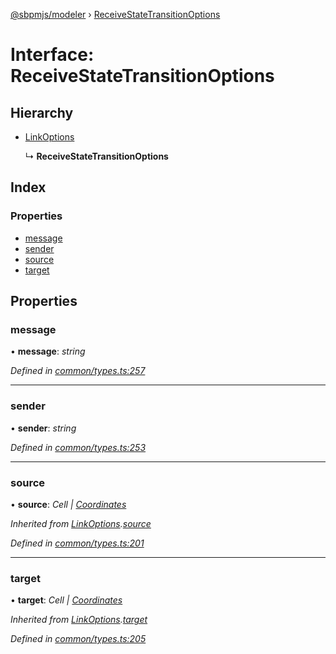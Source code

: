 [@sbpmjs/modeler](../README.md) › [ReceiveStateTransitionOptions](receivestatetransitionoptions.md)

# Interface: ReceiveStateTransitionOptions

## Hierarchy

* [LinkOptions](linkoptions.md)

  ↳ **ReceiveStateTransitionOptions**

## Index

### Properties

* [message](receivestatetransitionoptions.md#message)
* [sender](receivestatetransitionoptions.md#sender)
* [source](receivestatetransitionoptions.md#source)
* [target](receivestatetransitionoptions.md#target)

## Properties

###  message

• **message**: *string*

*Defined in [common/types.ts:257](https://github.com/mkolodiy/sbpmjs/blob/56eff71/packages/sbpm-modeler/lib/common/types.ts#L257)*

___

###  sender

• **sender**: *string*

*Defined in [common/types.ts:253](https://github.com/mkolodiy/sbpmjs/blob/56eff71/packages/sbpm-modeler/lib/common/types.ts#L253)*

___

###  source

• **source**: *Cell | [Coordinates](coordinates.md)*

*Inherited from [LinkOptions](linkoptions.md).[source](linkoptions.md#source)*

*Defined in [common/types.ts:201](https://github.com/mkolodiy/sbpmjs/blob/56eff71/packages/sbpm-modeler/lib/common/types.ts#L201)*

___

###  target

• **target**: *Cell | [Coordinates](coordinates.md)*

*Inherited from [LinkOptions](linkoptions.md).[target](linkoptions.md#target)*

*Defined in [common/types.ts:205](https://github.com/mkolodiy/sbpmjs/blob/56eff71/packages/sbpm-modeler/lib/common/types.ts#L205)*
